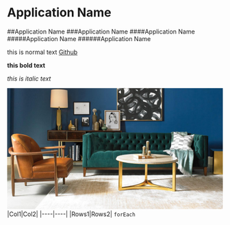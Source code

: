 # Application Name
##Application Name
###Application Name
####Application Name
#####Application Name
######Application Name

this is normal text
[Github](https://github.com/AbdisamedMagan/AbdisamedMagan/tree/main)

**this bold text**

_this is italic text_

![Smile](abdi.jpg)
|Col1|Col2|
|----|----|
|Rows1|Rows2|
`forEach`

